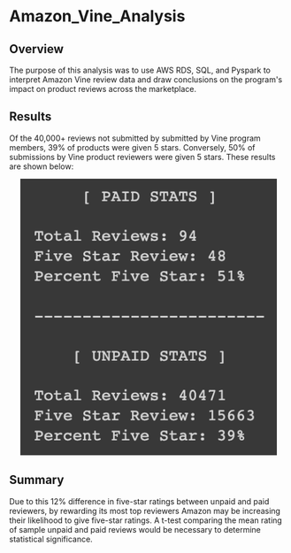 # Amazon_Vine_Analysis

## Overview

The purpose of this analysis was to use AWS RDS, SQL, and Pyspark to interpret Amazon Vine review data and draw conclusions on the program's impact on product reviews across the marketplace.

## Results

Of the 40,000+ reviews not submitted by submitted by Vine program members, 39% of products were given 5 stars. Conversely, 50% of submissions by Vine product reviewers were given 5 stars. These results are shown below:

<p align="center">
  <img width=auto height="500" src=images/results.png>
  </p>

## Summary

Due to this 12% difference in five-star ratings between unpaid and paid reviewers, by rewarding its most top reviewers Amazon may be increasing their likelihood to give five-star ratings. A t-test comparing the mean rating of sample unpaid and paid reviews would be necessary to determine statistical significance.
